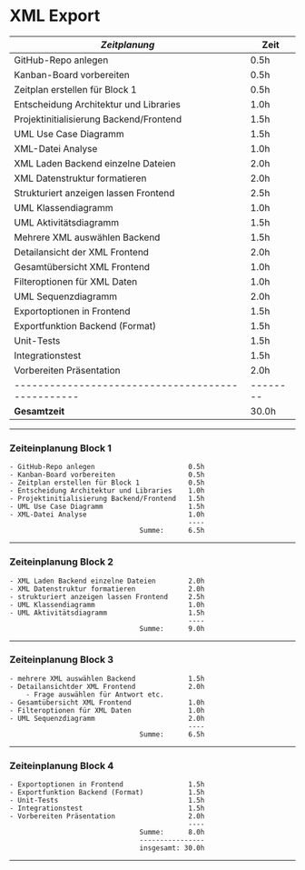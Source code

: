 # XML Export

| *Zeitplanung*                                     | Zeit   |
| ------------------------------------------------- |--------|
| GitHub-Repo anlegen                               |  0.5h  |
| Kanban-Board vorbereiten                          |  0.5h  |
| Zeitplan erstellen für Block 1                    |  0.5h  |
| Entscheidung Architektur und Libraries            |  1.0h  |
| Projektinitialisierung Backend/Frontend           |  1.5h  |
| UML Use Case Diagramm                             |  1.5h  |
| XML-Datei Analyse                                 |  1.0h  |
| XML Laden Backend einzelne Dateien                |  2.0h  |
| XML Datenstruktur formatieren                     |  2.0h  |
| Strukturiert anzeigen lassen Frontend             |  2.5h  |
| UML Klassendiagramm                               |  1.0h  |
| UML Aktivitätsdiagramm                            |  1.5h  |
| Mehrere XML auswählen Backend                     |  1.5h  |
| Detailansicht der XML Frontend                    |  2.0h  |
| Gesamtübersicht XML Frontend                      |  1.0h  |
| Filteroptionen für XML Daten                      |  1.0h  |
| UML Sequenzdiagramm                               |  2.0h  |
| Exportoptionen in Frontend                        |  1.5h  |
| Exportfunktion Backend (Format)                   |  1.5h  |
| Unit-Tests                                        |  1.5h  |
| Integrationstest                                  |  1.5h  |
| Vorbereiten Präsentation                          |  2.0h  |
| ------------------------------------------------- |--------|
| **Gesamtzeit**                                    | 30.0h  |

---

### Zeiteinplanung Block 1
    - GitHub-Repo anlegen                       0.5h
    - Kanban-Board vorbereiten                  0.5h
    - Zeitplan erstellen für Block 1            0.5h
    - Entscheidung Architektur und Libraries    1.0h
    - Projektinitialisierung Backend/Frontend   1.5h
    - UML Use Case Diagramm                     1.5h
    - XML-Datei Analyse                         1.0h
                                                ----    
                                    Summe:      6.5h

---

### Zeiteinplanung Block 2
    - XML Laden Backend einzelne Dateien        2.0h
    - XML Datenstruktur formatieren             2.0h
    - strukturiert anzeigen lassen Frontend     2.5h
    - UML Klassendiagramm                       1.0h
    - UML Aktivitätsdiagramm                    1.5h
                                                ----    
                                    Summe:      9.0h

---

### Zeiteinplanung Block 3
    - mehrere XML auswählen Backend             1.5h
    - Detailansichtder XML Frontend             2.0h
        - Frage auswählen für Antwort etc.
    - Gesamtübersicht XML Frontend              1.0h
    - Filteroptionen für XML Daten              1.0h
    - UML Sequenzdiagramm                       2.0h
                                                ----    
                                    Summe:      6.5h

---

### Zeiteinplanung Block 4
    - Exportoptionen in Frontend                1.5h
    - Exportfunktion Backend (Format)           1.5h
    - Unit-Tests                                1.5h
    - Integrationstest                          1.5h
    - Vorbereiten Präsentation                  2.0h
                                                ----    
                                    Summe:      8.0h
                                    ----------------
                                    insgesamt: 30.0h
---

